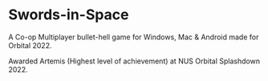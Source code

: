 # Swords-in-Space
 A Co-op Multiplayer bullet-hell game for Windows, Mac & Android made for Orbital 2022.
 
 Awarded Artemis (Highest level of achievement) at NUS Orbital Splashdown 2022.
